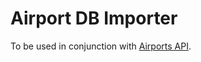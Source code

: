 # Airport DB Importer

To be used in conjunction with [Airports API](https://github.com/rorpage/airports-api).
